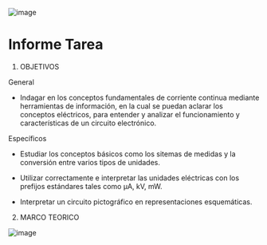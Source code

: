 ![image](https://user-images.githubusercontent.com/84390820/121105769-55b24600-c7ca-11eb-9553-1f05293c3068.png)

# Informe Tarea

1. OBJETIVOS

General

* Indagar en los conceptos fundamentales de corriente continua mediante herramientas de información, en la cual se puedan aclarar los conceptos eléctricos, para entender y analizar el funcionamiento y características de un circuito electrónico. 

Específicos

* Estudiar los conceptos básicos como los sitemas de medidas y la conversión entre varios tipos de unidades. 

* Utilizar correctamente e interpretar las unidades eléctricas con los prefijos estándares tales como µA, kV, mW.

* Interpretar un circuito pictográfico en representaciones esquemáticas. 

2. MARCO TEORICO

![image](https://user-images.githubusercontent.com/84390820/121119603-88b40400-c7e1-11eb-994d-331e95c23fa5.png)
